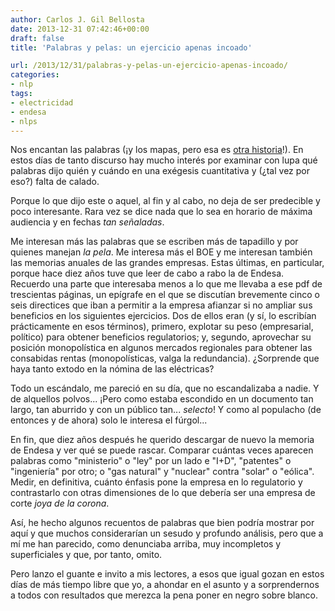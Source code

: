 ```yaml
---
author: Carlos J. Gil Bellosta
date: 2013-12-31 07:42:46+00:00
draft: false
title: 'Palabras y pelas: un ejercicio apenas incoado'

url: /2013/12/31/palabras-y-pelas-un-ejercicio-apenas-incoado/
categories:
- nlp
tags:
- electricidad
- endesa
- nlps
---
```


Nos encantan las palabras (¡y los mapas, pero esa es [otra historia](http://www.datanalytics.com/blog/2013/03/19/mapas-realmente-necesarios/)!). En estos días de tanto discurso hay mucho interés por examinar con lupa qué palabras dijo quién y cuándo en una exégesis cuantitativa y (¿tal vez por eso?) falta de calado.

Porque lo que dijo este o aquel, al fin y al cabo, no deja de ser predecible y poco interesante. Rara vez se dice nada que lo sea en horario de máxima audiencia y en fechas _tan señaladas_.

Me interesan más las palabras que se escriben más de tapadillo y por quienes manejan _la pela_. Me interesa más el BOE y me interesan también las memorias anuales de las grandes empresas. Estas últimas, en particular, porque hace diez años tuve que leer de cabo a rabo la de Endesa. Recuerdo una parte que interesaba menos a lo que me llevaba a ese pdf de trescientas páginas, un epígrafe en el que se discutían brevemente cinco o seis directices que iban a permitir a la empresa afianzar si no ampliar sus beneficios en los siguientes ejercicios. Dos de ellos eran (y sí, lo escribían prácticamente en esos términos), primero, explotar su peso (empresarial, político) para obtener beneficios regulatorios; y, segundo, aprovechar su posición monopolística en algunos mercados regionales para obtener las consabidas rentas (monopolísticas, valga la redundancia). ¿Sorprende que haya tanto extodo en la nómina de las eléctricas?

Todo un escándalo, me pareció en su día, que no escandalizaba a nadie. Y de alquellos polvos... ¡Pero como estaba escondido en un documento tan largo, tan aburrido y con un público tan... _selecto_! Y como al populacho (de entonces y de ahora) solo le interesa el fúrgol...

En fin, que diez años después he querido descargar de nuevo la memoria de Endesa y ver qué se puede rascar. Comparar cuántas veces aparecen palabras como "ministerio" o "ley" por un lado e "I+D", "patentes" o "ingeniería" por otro; o "gas natural" y "nuclear" contra "solar" o "eólica". Medir, en definitiva, cuánto énfasis pone la empresa en lo regulatorio y contrastarlo con otras dimensiones de lo que debería ser una empresa de corte _joya de la corona_.

Así, he hecho algunos recuentos de palabras que bien podría mostrar por aquí y que muchos considerarían un sesudo y profundo análisis, pero que a mí me han parecido, como denunciaba arriba, muy incompletos y superficiales y que, por tanto, omito.

Pero lanzo el guante e invito a mis lectores, a esos que igual gozan en estos días de más tiempo libre que yo, a ahondar en el asunto y a sorprendernos a todos con resultados que merezca la pena poner en negro sobre blanco.
